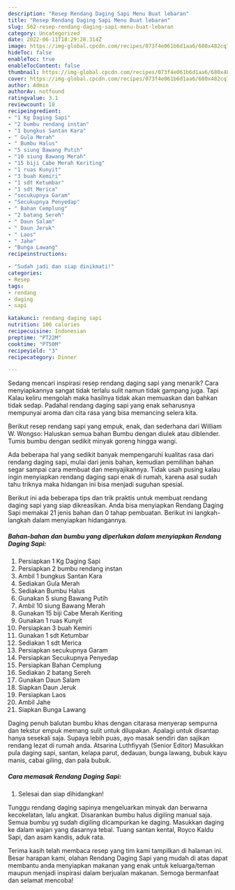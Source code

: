 ```yaml
---
description: "Resep Rendang Daging Sapi Menu Buat lebaran"
title: "Resep Rendang Daging Sapi Menu Buat lebaran"
slug: 562-resep-rendang-daging-sapi-menu-buat-lebaran
category: Uncategorized
date: 2022-06-11T18:29:28.314Z
image: https://img-global.cpcdn.com/recipes/073f4e061b6d1aa6/680x482cq70/rendang-daging-sapi-foto-resep-utama.jpg
hideToc: false
enableToc: true
enableTocContent: false
thumbnail: https://img-global.cpcdn.com/recipes/073f4e061b6d1aa6/680x482cq70/rendang-daging-sapi-foto-resep-utama.jpg
cover: https://img-global.cpcdn.com/recipes/073f4e061b6d1aa6/680x482cq70/rendang-daging-sapi-foto-resep-utama.jpg
author: Admin
authorAv: notfound
ratingvalue: 3.1
reviewcount: 18
recipeingredient:
- "1 Kg Daging Sapi"
- "2 bumbu rendang instan"
- "1 bungkus Santan Kara"
- " Gula Merah"
- " Bumbu Halus"
- "5 siung Bawang Putih"
- "10 siung Bawang Merah"
- "15 biji Cabe Merah Keriting"
- "1 ruas Kunyit"
- "3 buah Kemiri"
- "1 sdt Ketumbar"
- "1 sdt Merica"
- "secukupnya Garam"
- "Secukupnya Penyedap"
- " Bahan Cemplung"
- "2 batang Sereh"
- " Daun Salam"
- " Daun Jeruk"
- " Laos"
- " Jahe"
- "Bunga Lawang"
recipeinstructions:

- "Sudah jadi dan siap dinikmati!"
categories:
- Resep
tags:
- rendang
- daging
- sapi

katakunci: rendang daging sapi 
nutrition: 100 calories
recipecuisine: Indonesian
preptime: "PT22M"
cooktime: "PT50M"
recipeyield: "3"
recipecategory: Dinner

---
```



Sedang mencari inspirasi resep rendang daging sapi yang menarik? Cara menyiapkannya sangat tidak terlalu sulit namun tidak gampang juga. Tapi Kalau keliru mengolah maka hasilnya tidak akan memuaskan dan bahkan tidak sedap. Padahal rendang daging sapi yang enak seharusnya mempunyai aroma dan cita rasa yang bisa memancing selera kita.


Berikut resep rendang sapi yang empuk, enak, dan sederhana dari William W. Wongso: Haluskan semua bahan Bumbu dengan diulek atau diblender. Tumis bumbu dengan sedikit minyak goreng hingga wangi.

Ada beberapa hal yang sedikit banyak mempengaruhi kualitas rasa dari rendang daging sapi, mulai dari jenis bahan, kemudian pemilihan bahan segar sampai cara membuat dan menyajikannya. Tidak usah pusing kalau ingin menyiapkan rendang daging sapi enak di rumah, karena asal sudah tahu triknya maka hidangan ini bisa menjadi suguhan spesial.


Berikut ini ada beberapa tips dan trik praktis untuk membuat rendang daging sapi yang siap dikreasikan. Anda bisa menyiapkan Rendang Daging Sapi memakai 21 jenis bahan dan 0 tahap pembuatan. Berikut ini langkah-langkah dalam menyiapkan hidangannya.

<!--inarticleads1-->

##### Bahan-bahan dan bumbu yang diperlukan dalam menyiapkan Rendang Daging Sapi:

1. Persiapkan 1 Kg Daging Sapi
1. Persiapkan 2 bumbu rendang instan
1. Ambil 1 bungkus Santan Kara
1. Sediakan  Gula Merah
1. Sediakan  Bumbu Halus
1. Gunakan 5 siung Bawang Putih
1. Ambil 10 siung Bawang Merah
1. Gunakan 15 biji Cabe Merah Keriting
1. Gunakan 1 ruas Kunyit
1. Persiapkan 3 buah Kemiri
1. Gunakan 1 sdt Ketumbar
1. Sediakan 1 sdt Merica
1. Persiapkan secukupnya Garam
1. Persiapkan Secukupnya Penyedap
1. Persiapkan  Bahan Cemplung
1. Sediakan 2 batang Sereh
1. Gunakan  Daun Salam
1. Siapkan  Daun Jeruk
1. Persiapkan  Laos
1. Ambil  Jahe
1. Siapkan Bunga Lawang


Daging penuh balutan bumbu khas dengan citarasa menyerap sempurna dan tekstur empuk memang sulit untuk dilupakan. Apalagi untuk disantap hanya sesekali saja. Supaya lebih puas, ayo masak sendiri dan sajikan rendang lezat di rumah anda. Atsarina Luthfiyyah (Senior Editor) Masukkan pula daging sapi, santan, kelapa parut, dedauan, bunga lawang, bubuk kayu manis, cabai giling, dan pala bubuk. 

<!--inarticleads2-->

##### Cara memasak Rendang Daging Sapi:


1. Selesai dan siap dihidangkan!

Tunggu rendang daging sapinya mengeluarkan minyak dan berwarna kecokelatan, lalu angkat. Disarankan bumbu halus digiling manual saja. Semua bumbu yg sudah digiling dicampurkan ke daging. Masukkan daging ke dalam wajan yang dasarnya tebal. Tuang santan kental, Royco Kaldu Sapi, dan asam kandis, aduk rata. 

Terima kasih telah membaca resep yang tim kami tampilkan di halaman ini. Besar harapan kami, olahan Rendang Daging Sapi yang mudah di atas dapat membantu anda menyiapkan makanan yang enak untuk keluarga/teman maupun menjadi inspirasi dalam berjualan makanan. Semoga bermanfaat dan selamat mencoba!
